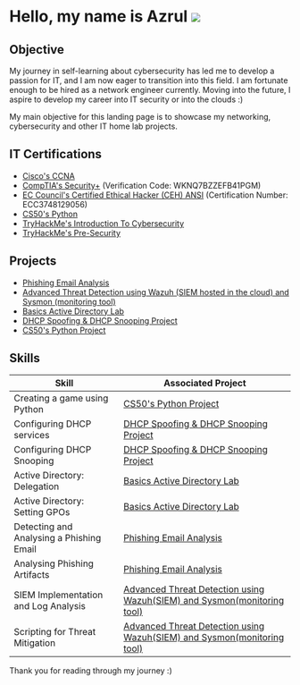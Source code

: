 # Hello, my name is Azrul <a href="https://www.linkedin.com/in/azrul-zaini-1171852b7/"><img src="https://img.shields.io/badge/-LinkedIn-0072b1?&style=for-the-badge&logo=linkedin&logoColor=white" /></a>


## Objective
My journey in self-learning about cybersecurity has led me to develop a passion for IT, and I am now eager to transition into this field. I am fortunate enough to be hired as a network engineer currently. Moving into the future, I aspire to develop my career into IT security or into the clouds :)

My main objective for this landing page is to showcase my networking, cybersecurity and other IT home lab projects.

## IT Certifications
- <a href="https://cp.certmetrics.com/cisco/en/public/verify/credential/16591cc7f86941f9987670b13902385e">Cisco's CCNA</a>
- <a href="https://www.certmetrics.com/comptia/public/verification.aspx/">CompTIA's Security+</a> (Verification Code: WKNQ7BZZEFB41PGM)
- <a href="https://aspen.eccouncil.org/Verify">EC Council's Certified Ethical Hacker (CEH) ANSI</a> (Certification Number: ECC3748129056)
- <a href="https://cs50.harvard.edu/certificates/05d981fa-3f62-427f-bdd2-f481c3e2edbb">CS50's Python</a>
- <a href="https://tryhackme-certificates.s3-eu-west-1.amazonaws.com/THM-PYLN7KKTO8.png">TryHackMe's Introduction To Cybersecurity</a>
- <a href="https://tryhackme-certificates.s3-eu-west-1.amazonaws.com/THM-MADTSI6GJO.png">TryHackMe's Pre-Security</a>

## Projects
- <a href="https://github.com/Fluffy-Owl/Phishing-Lab">Phishing Email Analysis</a>
- <a href="https://github.com/Fluffy-Owl/Advanced-Threat-Detection-with-Wazuh-and-Sysmon">Advanced Threat Detection using Wazuh (SIEM hosted in the cloud) and Sysmon (monitoring tool)</a>
- <a href="https://github.com/Fluffy-Owl/Active-Directory-Basics">Basics Active Directory Lab</a>
- <a href="https://github.com/Fluffy-Owl/DHCP-Spoofing-Snooping-Lab/tree/main">DHCP Spoofing & DHCP Snooping Project</a>
- <a href="https://github.com/Fluffy-Owl/Python-Game-Project">CS50's Python Project</a>


## Skills

| Skill                                         | Associated Project         |
|-----------------------------------------------|----------------------------|
| Creating a game using Python         | <a href="https://github.com/Fluffy-Owl/Python-Game-Project">CS50's Python Project</a>|
| Configuring DHCP services         | <a href="https://github.com/Fluffy-Owl/DHCP-Spoofing-Snooping-Lab/tree/main">DHCP Spoofing & DHCP Snooping Project</a>|
| Configuring DHCP Snooping         | <a href="https://github.com/Fluffy-Owl/DHCP-Spoofing-Snooping-Lab/tree/main">DHCP Spoofing & DHCP Snooping Project</a>|
| Active Directory: Delegation         | <a href="https://github.com/Fluffy-Owl/Active-Directory-Basics">Basics Active Directory Lab</a>|
| Active Directory: Setting GPOs         | <a href="https://github.com/Fluffy-Owl/Active-Directory-Basics">Basics Active Directory Lab</a>|
| Detecting and Analysing a Phishing Email         | <a href="https://github.com/Fluffy-Owl/Phishing-Lab">Phishing Email Analysis</a>|
| Analysing Phishing Artifacts         | <a href="https://github.com/Fluffy-Owl/Phishing-Lab">Phishing Email Analysis</a>|****
| SIEM Implementation and Log Analysis          | <a href="https://github.com/Fluffy-Owl/Advanced-Threat-Detection-with-Wazuh-and-Sysmon">Advanced Threat Detection using Wazuh(SIEM) and Sysmon(monitoring tool)</a>|
| Scripting for Threat Mitigation | <a href="https://github.com/Fluffy-Owl/Advanced-Threat-Detection-with-Wazuh-and-Sysmon">Advanced Threat Detection using Wazuh(SIEM) and Sysmon(monitoring tool)</a>|


Thank you for reading through my journey :)







